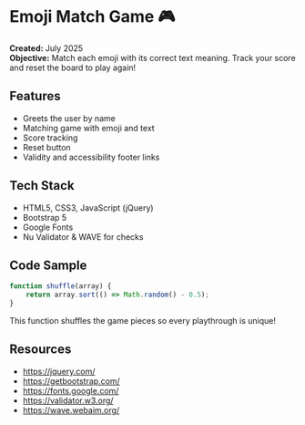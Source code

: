 # Emoji Match Game 🎮

**Created:** July 2025  
**Objective:** Match each emoji with its correct text meaning. Track your score and reset the board to play again!

## Features
- Greets the user by name
- Matching game with emoji and text
- Score tracking
- Reset button
- Validity and accessibility footer links

## Tech Stack
- HTML5, CSS3, JavaScript (jQuery)
- Bootstrap 5
- Google Fonts
- Nu Validator & WAVE for checks

## Code Sample
```javascript
function shuffle(array) {
    return array.sort(() => Math.random() - 0.5);
}
```
This function shuffles the game pieces so every playthrough is unique!

## Resources
- https://jquery.com/
- https://getbootstrap.com/
- https://fonts.google.com/
- https://validator.w3.org/
- https://wave.webaim.org/
